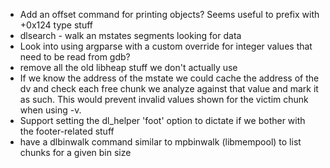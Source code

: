 * Add an offset command for printing objects? Seems useful to prefix with
  +0x124 type stuff
* dlsearch - walk an mstates segments looking for data
* Look into using argparse with a custom override for integer values that
  need to be read from gdb?
* remove all the old libheap stuff we don't actually use
* If we know the address of the mstate we could cache the address of the dv
  and check each free chunk we analyze against that value and mark it as
  such. This would prevent invalid values shown for the victim chunk when
  using -v.
* Support setting the dl_helper 'foot' option to dictate if we bother with the
  footer-related stuff
* have a dlbinwalk command similar to mpbinwalk (libmempool) to list chunks for a
  given bin size
